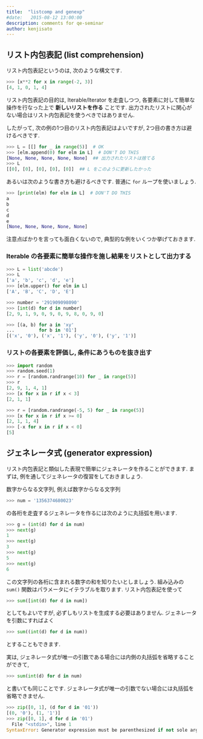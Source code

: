 ```yaml
---
title:  "listcomp and genexp"
#date:   2015-08-12 13:00:00
description: comments for qe-seminar
author: kenjisato
---
```



## リスト内包表記 (list comprehension)

リスト内包表記というのは, 次のような構文です.

```python
>>> [x**2 for x in range(-2, 3)]
[4, 1, 0, 1, 4]
```

リスト内包表記の目的は, Iterable/Iterator を走査しつつ,
各要素に対して簡単な操作を行なった上で **新しいリストを作る** ことです.
出力されたリストに関心がない場合はリスト内包表記を使うべきではありません.

したがって, 次の例の1つ目のリスト内包表記はよいですが, 2つ目の書き方は避けるべきです.

```python
>>> L = [[] for _ in range(5)]  # OK
>>> [elm.append(0) for elm in L]  # DON'T DO THIS
[None, None, None, None, None]  ## 出力されたリストは捨てる
>>> L
[[0], [0], [0], [0], [0]]  ## L をこのように更新したかった
```

あるいは次のような書き方も避けるべきです. 普通に `for` ループを使いましょう.

```python
>>> [print(elm) for elm in L]  # DON'T DO THIS
a
b
c
d
e
[None, None, None, None, None]
```

注意点ばかりを言っても面白くないので, 典型的な例をいくつか挙げておきます.


### Iterable の各要素に簡単な操作を施し結果をリストとして出力する

```python
>>> L = list('abcde')
>>> L
['a', 'b', 'c', 'd', 'e']
>>> [elm.upper() for elm in L]
['A', 'B', 'C', 'D', 'E']
```


```python
>>> number = '291909098090'
>>> [int(d) for d in number]
[2, 9, 1, 9, 0, 9, 0, 9, 8, 0, 9, 0]
```

```python
>>> [(a, b) for a in 'xy'
...         for b in '01']
[('x', '0'), ('x', '1'), ('y', '0'), ('y', '1')]
```


### リストの各要素を評価し, 条件にあうものを抜き出す


```python
>>> import random
>>> random.seed(1)
>>> r = [random.randrange(10) for _ in range(5)]
>>> r
[2, 9, 1, 4, 1]
>>> [x for x in r if x < 3]
[2, 1, 1]
```

```python
>>> r = [random.randrange(-5, 5) for _ in range(5)]
>>> [x for x in r if x >= 0]
[2, 1, 1, 4]
>>> [-x for x in r if x < 0]
[5]
```



## ジェネレータ式 (generator expression)

リスト内包表記と類似した表現で簡単にジェネレータを作ることができます.
まずは, 例を通してジェネレータの復習をしておきましょう.

数字からなる文字列, 例えば数字からなる文字列

```python
>>> num = '1356374680023'
```

の各桁を走査するジェネレータを作るには次のように丸括弧を用います.

```python
>>> g = (int(d) for d in num)
>>> next(g)
1
>>> next(g)
3
>>> next(g)
5
>>> next(g)
6
```

この文字列の各桁に含まれる数字の和を知りたいとしましょう.
組み込みの `sum()` 関数はパラメータにイテラブルを取ります.
リスト内包表記を使って

```python
>>> sum([int(d) for d in num])
```

としてもよいですが, 必ずしもリストを生成する必要はありません.
ジェネレータを引数にすればよく

```python
>>> sum((int(d) for d in num))
```

とすることもできます.

実は, ジェネレータ式が唯一の引数である場合には内側の丸括弧を省略することができて,

```python
>>> sum(int(d) for d in num)
```

と書いても同じことです. ジェネレータ式が唯一の引数でない場合には丸括弧を省略できません.

```python
>>> zip([0, 1], (d for d in '01'))
[(0, '0'), (1, '1')]
>>> zip([0, 1], d for d in '01')
  File "<stdin>", line 1
SyntaxError: Generator expression must be parenthesized if not sole argument
```
